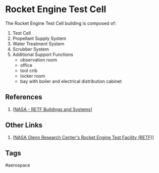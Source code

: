 # Rocket Engine Test Cell

The Rocket Engine Test Cell building is composed of:  
1. Test Cell  
2. Propellant Supply System  
3. Water Treatment System  
4. Scrubber System  
5. Additional Support Functions  
	* observation room
	* office  
	* tool crib  
	* locker room  
	* bay with boiler and electrical distribution cabinet  

## References
1. [\[NASA - RETF Buildings and Systems\]](https://www1.grc.nasa.gov/historic-facilities/rocket-engine-test-facility/retf-buildings-and-systems/#rocket-engine-test-cell-)  

## Other Links
1. [\[NASA Glenn Research Center's Rocket Engine Test Facility (RETF)\]](../202202190215)  

## Tags
#aerospace
